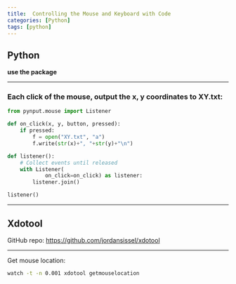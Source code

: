 ```yaml
---
title:  Controlling the Mouse and Keyboard with Code
categories: [Python]
tags: [python]
---
```


## Python

**use the package**

---

### Each click of the mouse, output the x, y coordinates to XY.txt:
```python
from pynput.mouse import Listener

def on_click(x, y, button, pressed):
    if pressed:
        f = open("XY.txt", "a")
        f.write(str(x)+", "+str(y)+"\n")

def listener():
    # Collect events until released
    with Listener(
            on_click=on_click) as listener:
        listener.join()

listener()
```

---

## Xdotool

GitHub repo:
<a href="https://github.com/jordansissel/xdotool" target="_blank">https://github.com/jordansissel/xdotool</a>

---

Get mouse location:
```sh
watch -t -n 0.001 xdotool getmouselocation
```
